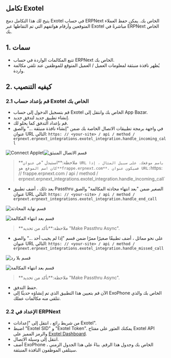 ## تكامل Exotel

يتيح لك هذا التكامل دمج Exotel في حساب ERPNext الخاص بك. يمكن حفظ العملاء المتوقعين وأرقام هواتفهم التي تم التقاطها عبر Exotel مباشرةً في ERPNext الخاص بك.

## 1. سمات

* تتبع المكالمات الواردة في حساب ERPNext الخاص بك.
* يُظهر نافذة منبثقة لمعلومات العميل / العميل المتوقع للموظفين عند تلقي مكالمة واردة.

## 2. كيفيه التنصيب

### 2.1 قم بإعداد حساب Exotel الخاص بك

* قم بتسجيل الدخول إلى حساب Exotel الخاص بك وانتقل إلى App Bazar.
* إنشاء تطبيق جديد لتدفق جديد.
* قم بإعداد التدفق كما يحلو لك.
* في واجهة برمجة تطبيقات الاتصال الخاصة بك ضمن "إنشاء نافذة منبثقة ..." والصق عنوان URL التالي: `https: // <your-site> / api / method / erpnext.erpnext_integrations.exotel_integration.handle_incoming_call`

![Connect Applet](https://docs.erpnext.com/files/connect_applet.png)![قسم الاتصال المنبثق](https://docs.erpnext.com/files/create_popup_section.png)

>**ملاحظة:**استبدل "<your-site>` في عنوان URL باسم موقعك. على سبيل المثال ، إذا كان اسم الموقع هو**frappe.erpnext.com**، فسيكون عنوان URL: `https: // frappe.erpnext.com / api / method / erpnext.erpnext_integrations.exotel_integration.handle_incoming_call`

* بعد ذلك ، أضف تطبيق Passthru الصغير ضمن "بعد انتهاء محادثة المكالمة" والصق عنوان URL التالي: `https: // <your-site> / api / method / erpnext.erpnext_integrations.exotel_integration.handle_end_call`

![قسم نهاية المحادثة](https://docs.erpnext.com/files/after_conversation_ends_section.png)

![قسم بعد انتهاء المكالمة](https://docs.erpnext.com/files/passthru_end_call.png)

>**ملاحظة:**تأكد من تحديد "Make Passthru Async".

* على نحو مماثل ، أضف تطبيقًا صغيرًا ممرًا ضمن قسم "إذا لم يجيب أحد ..." والصق عنوان URL التالي: `https: // <your-site> / api / method / erpnext.erpnext_integrations.exotel_integration.handle_missed_call`

![قسم بلا رد](https://docs.erpnext.com/files/no_response.png)

![قسم بعد انتهاء المكالمة](https://docs.erpnext.com/files/passthru_missed_call.png)

>**ملاحظة:**تأكد من تحديد "Make Passthru Async".

* حفظ التدفق.
* الآن قم بتعيين هذا التطبيق الذي تم إنشاؤه حديثًا إلى ExoPhone الخاص بك والذي تتلقى منه مكالمات عملك.

### 2.2 الإعداد في ERPNext

* من شريط رائع ، انتقل إلى "إعدادات Exotel".
* اضبط "Exotel SID" و "Exotel Token". يمكنك العثور على مفتاح Exotel API والرمز المميز على [Exotel Dashboard](https://my.exotel.com/apisettings/site#api-credentials).
* انتقل إلى وسيلة الاتصال.
* أضف ExoPhone الخاص بك وجدول هذا الرقم. بناءً على هذا الجدول الزمني ، سيتلقى الموظفون النافذة المنبثقة.